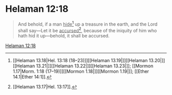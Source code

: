 # Helaman 12:18

> And behold, if a man <u>hide</u>[^a] up a treasure in the earth, and the Lord shall say—Let it be <u>accursed</u>[^b], because of the iniquity of him who hath hid it up—behold, it shall be accursed.

[Helaman 12:18](https://www.churchofjesuschrist.org/study/scriptures/bofm/hel/12?lang=eng&id=p18#p18)


[^a]: [[Helaman 13.18|Hel. 13:18 (18–23)]][[Helaman 13.19|]][[Helaman 13.20|]][[Helaman 13.21|]][[Helaman 13.22|]][[Helaman 13.23|]]; [[Mormon 1.17|Morm. 1:18 (17–19)]][[Mormon 1.18|]][[Mormon 1.19|]]; [[Ether 14.1|Ether 14:1]].  
[^b]: [[Helaman 13.17|Hel. 13:17]].  
